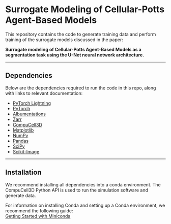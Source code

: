 # Surrogate Modeling of Cellular-Potts Agent-Based Models

This repository contains the code to generate training data and perform training of the surrogate models discussed in the paper:

**Surrogate modeling of Cellular-Potts Agent-Based Models as a segmentation task using the U-Net neural network architecture.**

---

## Dependencies

Below are the dependencies required to run the code in this repo, along with links to relevant documentation:

- [PyTorch Lightning](https://lightning.ai/docs/pytorch/stable/)
- [PyTorch](https://pytorch.org/)
- [Albumentations](https://albumentations.ai/)
- [Zarr](https://zarr.dev/)
- [CompuCell3D](https://compucell3d.org/)
- [Matplotlib](https://matplotlib.org/)
- [NumPy](https://numpy.org/)
- [Pandas](https://pandas.pydata.org/)
- [SciPy](https://scipy.org/)
- [Scikit-Image](https://scikit-image.org/)

---

## Installation

We recommend installing all dependencies into a conda environment. The CompuCell3D Python API is used to run the simulation software and generate data.

For information on installing Conda and setting up a Conda environment, we recommend the following guide:  
[Getting Started with Miniconda](https://www.anaconda.com/docs/getting-started/miniconda/main)